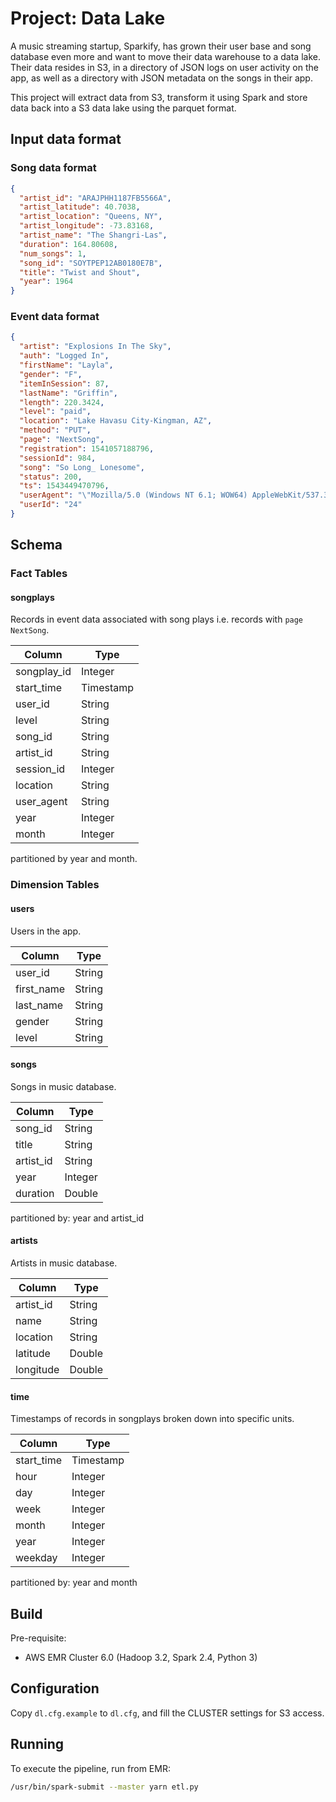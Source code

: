 # Project: Data Lake

A music streaming startup, Sparkify, has grown their user base and song database
even more and want to move their data warehouse to a data lake. Their data
resides in S3, in a directory of JSON logs on user activity on the app, as well
as a directory with JSON metadata on the songs in their app.

This project will extract data from S3, transform it using Spark and store data
back into a S3 data lake using the parquet format.

## Input data format

### Song data format

``` json
{
  "artist_id": "ARAJPHH1187FB5566A",
  "artist_latitude": 40.7038,
  "artist_location": "Queens, NY",
  "artist_longitude": -73.83168,
  "artist_name": "The Shangri-Las",
  "duration": 164.80608,
  "num_songs": 1,
  "song_id": "SOYTPEP12AB0180E7B",
  "title": "Twist and Shout",
  "year": 1964
}
```

### Event data format

``` json
{
  "artist": "Explosions In The Sky",
  "auth": "Logged In",
  "firstName": "Layla",
  "gender": "F",
  "itemInSession": 87,
  "lastName": "Griffin",
  "length": 220.3424,
  "level": "paid",
  "location": "Lake Havasu City-Kingman, AZ",
  "method": "PUT",
  "page": "NextSong",
  "registration": 1541057188796,
  "sessionId": 984,
  "song": "So Long_ Lonesome",
  "status": 200,
  "ts": 1543449470796,
  "userAgent": "\"Mozilla/5.0 (Windows NT 6.1; WOW64) AppleWebKit/537.36 (KHTML, like Gecko) Chrome/36.0.1985.125 Safari/537.36\"",
  "userId": "24"
}
```

## Schema

### Fact Tables

#### songplays

Records in event data associated with song plays i.e. records with `page`
`NextSong`.

| Column      | Type      |
| ----------- | --------- |
| songplay_id | Integer   |
| start_time  | Timestamp |
| user_id     | String    |
| level       | String    |
| song_id     | String    |
| artist_id   | String    |
| session_id  | Integer   |
| location    | String    |
| user_agent  | String    |
| year        | Integer   |
| month       | Integer   |

partitioned by year and month.

### Dimension Tables

#### users

Users in the app.

| Column     | Type    |
| ---------- | ------- |
| user_id    | String  |
| first_name | String  |
| last_name  | String  |
| gender     | String  |
| level      | String  |

#### songs

Songs in music database.

| Column    | Type    |
| --------- | ------- |
| song_id   | String  |
| title     | String  |
| artist_id | String  |
| year      | Integer |
| duration  | Double  |

partitioned by: year and artist_id

#### artists

Artists in music database.

| Column    | Type   |
| --------- | ------ |
| artist_id | String |
| name      | String |
| location  | String |
| latitude  | Double |
| longitude | Double |

#### time

Timestamps of records in songplays broken down into specific units.

| Column     | Type      |
| ---------- | --------- |
| start_time | Timestamp |
| hour       | Integer   |
| day        | Integer   |
| week       | Integer   |
| month      | Integer   |
| year       | Integer   |
| weekday    | Integer   |

partitioned by: year and month

## Build

Pre-requisite:

- AWS EMR Cluster 6.0 (Hadoop 3.2, Spark 2.4, Python 3)

## Configuration

Copy `dl.cfg.example` to `dl.cfg`, and fill the CLUSTER settings for S3 access.

## Running

To execute the pipeline, run from EMR:

``` sh
/usr/bin/spark-submit --master yarn etl.py
```
